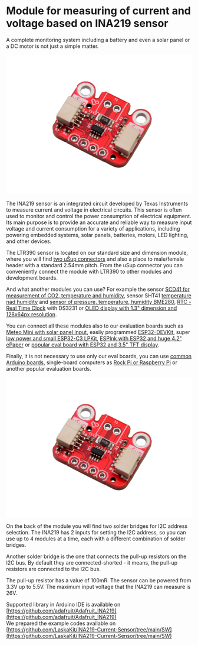 # Module for measuring of current and voltage based on INA219 sensor

A complete monitoring system including a battery and even a solar panel or a DC motor is not just a simple matter. 

![assembled module](https://github.com/LaskaKit/INA219-Current-Sensor/blob/main/img/3-5.jpg)

The INA219 sensor is an integrated circuit developed by Texas Instruments to measure current and voltage in electrical circuits. This sensor is often used to monitor and control the power consumption of electrical equipment. Its main purpose is to provide an accurate and reliable way to measure input voltage and current consumption for a variety of applications, including powering embedded systems, solar panels, batteries, motors, LED lighting, and other devices.

The LTR390 sensor is located on our standard size and dimension module, where you will find [two uŠup connectors](https://blog.laskakit.cz/predstavujeme-univerzalni-konektor-pro-propojeni-modulu-a-cidel-%CE%BCsup/) and also a place to male/female header with a standard 2.54mm pitch. From the uSup connector you can conveniently connect the module with LTR390 to other modules and development boards. 

And what another modules you can use? For example the sensor [SCD41 for measurement of CO2, temperature and humidity](https://www.laskakit.cz/laskakit-scd41-senzor-co2--teploty-a-vlhkosti-vzduchu/), sensor SHT41 [temperature nad humidity](https://www.laskakit.cz/laskakit-sht40-senzor-teploty-a-vlhkosti-vzduchu/) and [sensor of pressure, temperature, humidity BME280](https://www.laskakit.cz/arduino-senzor-tlaku--teploty-a-vlhkosti-bme280/), [RTC - Real Time Clock](https://www.laskakit.cz/laskakit-ds3231-orig--rtc-hodiny-realneho-casu/) with DS3231 or [OLED display with 1.3" dimension and 128x64px resolution](https://www.laskakit.cz/laskakit-oled-displej-128x64-1-3--i2c/?variantId=11903).

You can connect all these modules also to our evaluation boards such as [Meteo Mini with solar panel input](https://www.laskakit.cz/laskakit-meteo-mini/?variantId=10473), easily programmed [ESP32-DEVKit](https://www.laskakit.cz/laskakit-esp32-devkit/?variantId=11481), super [low power and small ESP32-C3 LPKit](https://www.laskakit.cz/laskkit-esp-12-board/?variantId=10482), [ESPInk with ESP32 and huge 4.2" ePaper](https://www.laskakit.cz/laskakit-espink-42-esp32-e-paper-pcb-antenna/?variantId=11400) or [popular eval board with ESP32 and 3.5" TFT display](https://www.laskakit.cz/laskakit-espd-35-esp32-3-5-tft-ili9488-touch/?variantId=12158). 

Finally, it is not necessary to use only our eval boards, you can use [common Arduino boards](https://www.laskakit.cz/arduino-2/), single-board computers as [Rock Pi or Raspberry Pi](https://www.laskakit.cz/mini-pc/) or another popular evaluation boards.

![Bottom side of module](https://github.com/LaskaKit/INA219-Current-Sensor/blob/main/img/3-5.jpg)

On the back of the module you will find two solder bridges for I2C address selection. The INA219 has 2 inputs for setting the I2C address, so you can use up to 4 modules at a time, each with a different combination of solder bridges. 

Another solder bridge is the one that connects the pull-up resistors on the I2C bus. By default they are connected-shorted - it means, the pull-up resistors are connected to the I2C bus. 

The pull-up resistor has a value of 100mR. The sensor can be powered from 3.3V up to 5.5V. The maximum input voltage that the INA219 can measure is 26V. 

Supported library in Arduino IDE is available on [https://github.com/adafruit/Adafruit_INA219](https://github.com/adafruit/Adafruit_INA219)</br>
We prepared the example codes available on [https://github.com/LaskaKit/INA219-Current-Sensor/tree/main/SW](https://github.com/LaskaKit/INA219-Current-Sensor/tree/main/SW)
